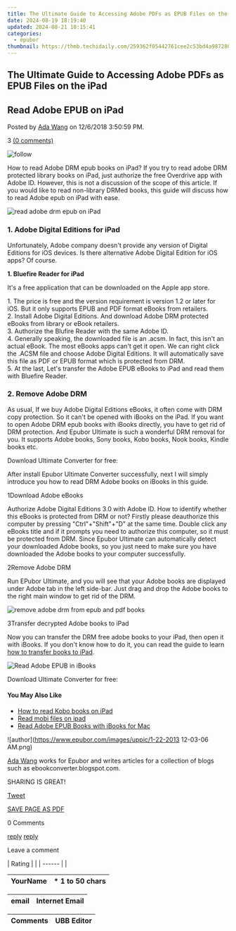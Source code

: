 ```yaml
---
title: The Ultimate Guide to Accessing Adobe PDFs as EPUB Files on the iPad
date: 2024-08-19 18:19:40
updated: 2024-08-21 10:15:41
categories:
  - epubor
thumbnail: https://thmb.techidaily.com/259362f05442761cee2c53bd4a987280fdd7ced53308719769d03bba8108cbbd.png
---
```


## The Ultimate Guide to Accessing Adobe PDFs as EPUB Files on the iPad

## Read Adobe EPUB on iPad

Posted by [Ada Wang](https://plus.google.com/+AdaWang/posts) on 12/6/2018 3:50:59 PM.

3 [(0 comments)](http://www.epubor.com/#comment-area) 



![follow](http://www.epubor.com/images/follow.png)

How to read Adobe DRM epub books on iPad? If you try to read adobe DRM protected library books on iPad, just authorize the free Overdrive app with Adobe ID. However, this is not a discussion of the scope of this article. If you would like to read non-library DRMed books, this guide will discuss how to read Adobe epub on iPad with ease.

![read adobe drm epub on iPad](http://www.epubor.com/images/uppic/Read-Adobe-DRM-EPUB-on-iPad.png)

### 1\. Adobe Digital Editions for iPad

Unfortunately, Adobe company doesn't provide any version of Digital Editions for iOS devices. Is there alternative Adobe Digital Edition for iOS apps? Of course.

**1\. Bluefire Reader for iPad** 

It's a free application that can be downloaded on the Apple app store.

1\. The price is free and the version requirement is version 1.2 or later for iOS. But it only supports EPUB and PDF format eBooks from retailers.  
 2\. Install Adobe Digital Editions. And download Adobe DRM protected eBooks from library or eBook retailers.  
 3\. Authorize the Blufire Reader with the same Adobe ID.   
 4\. Generally speaking, the downloaded file is an .acsm. In fact, this isn't an actual eBook. The most eBooks apps can't get it open. We can right click the .ACSM file and choose Adobe Digital Editions. It will automatically save this file as PDF or EPUB format which is protected from DRM.   
 5\. At the last, Let's transfer the Adobe EPUB eBooks to iPad and read them with Bluefire Reader.

### 2\. Remove Adobe DRM

As usual, If we buy Adobe Digital Editions eBooks, it often come with DRM copy protection. So it can't be opened with iBooks on the iPad. If you want to open Adobe DRM epub books with iBooks directly, you have to get rid of DRM protection. And Epubor Ultimate is such a wonderful DRM removal for you. It supports Adobe books, Sony books, Kobo books, Nook books, Kindle books etc.

Download Ultimate Converter for free:

[](https://tools.techidaily.com/epubor/ultimate/) [](https://tools.techidaily.com/epubor/ultimate/) 

After install Epubor Ultimate Converter successfully, next I will simply introduce you how to read DRM Adobe books on iBooks in this guide.

1Download Adobe eBooks

Authorize Adobe Digital Editions 3.0 with Adobe ID. How to identify whether this eBooks is protected from DRM or not? Firstly please deauthorize this computer by pressing "Ctrl"+"Shift"+"D" at the same time. Double click any eBooks title and if it prompts you need to authorize this computer, so it must be protected from DRM. Since Epubor Ultimate can automatically detect your downloaded Adobe books, so you just need to make sure you have downloaded the Adobe books to your computer successfully.

2Remove Adobe DRM

Run EPubor Ultimate, and you will see that your Adobe books are displayed under Adobe tab in the left side-bar. Just drag and drop the Adobe books to the right main window to get rid of the DRM. 

![remove adobe drm from epub and pdf books](http://www.epubor.com/images/uppic/remove-adobe-drm-from-epub-and-pdf-books.png)

3Transfer decrypted Adobe books to iPad

Now you can transfer the DRM free adobe books to your iPad, then open it with iBooks. If you don't know how to do it, you can read the guide to learn [how to transfer books to iPad](https://tools.techidaily.com/epubor/products/).

![Read Adobe EPUB in iBooks](http://www.epubor.com/images/uppic/Read-Adobe-EPUB-in-iBooks.jpg)

Download Ultimate Converter for free:

[](https://tools.techidaily.com/epubor/ultimate/) [](https://tools.techidaily.com/epubor/ultimate/) 

#### You May Also Like

* [How to read Kobo books on iPad](https://tools.techidaily.com/epubor/products/)
* [Read mobi files on ipad](https://tools.techidaily.com/epubor/products/)
* [Read Adobe EPUB Books with iBooks for Mac](https://tools.techidaily.com/epubor/products/)

![author](https://www.epubor.com/images/uppic/1-22-2013 12-03-06 AM.png)

[Ada Wang](https://plus.google.com/+AdaWang/posts) works for Epubor and writes articles for a collection of blogs such as ebookconverter.blogspot.com.

SHARING IS GREAT!

[Tweet](https://twitter.com/share) 

[SAVE PAGE AS PDF](https://tools.techidaily.com/epubor/products/) 



0 Comments

[reply](https://tools.techidaily.com/epubor/products/) [reply](https://tools.techidaily.com/epubor/products/) 

Leave a comment

| Rating |  |
| ------ |  |

| YourName | \*  1 to 50 chars |
| -------- | ----------------- |

| email | Internet Email |
| ----- | -------------- |

| Comments | UBB Editor |
| -------- | ---------- |

<ins class="adsbygoogle"
     style="display:block"
     data-ad-format="autorelaxed"
     data-ad-client="ca-pub-7571918770474297"
     data-ad-slot="1223367746"></ins>



<ins class="adsbygoogle"
     style="display:block"
     data-ad-client="ca-pub-7571918770474297"
     data-ad-slot="8358498916"
     data-ad-format="auto"
     data-full-width-responsive="true"></ins>
